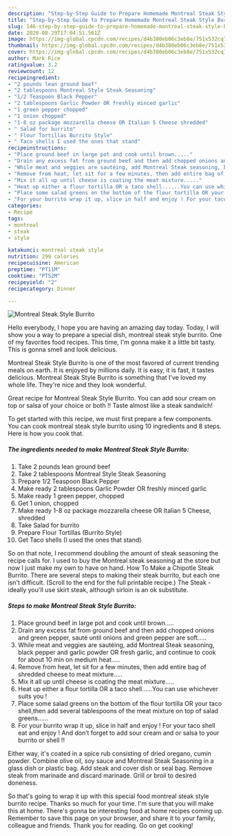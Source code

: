 ```yaml
---
description: "Step-by-Step Guide to Prepare Homemade Montreal Steak Style Burrito"
title: "Step-by-Step Guide to Prepare Homemade Montreal Steak Style Burrito"
slug: 146-step-by-step-guide-to-prepare-homemade-montreal-steak-style-burrito
date: 2020-08-29T17:04:51.561Z
image: https://img-global.cpcdn.com/recipes/d4b380eb06c3eb8e/751x532cq70/montreal-steak-style-burrito-recipe-main-photo.jpg
thumbnail: https://img-global.cpcdn.com/recipes/d4b380eb06c3eb8e/751x532cq70/montreal-steak-style-burrito-recipe-main-photo.jpg
cover: https://img-global.cpcdn.com/recipes/d4b380eb06c3eb8e/751x532cq70/montreal-steak-style-burrito-recipe-main-photo.jpg
author: Mark Rice
ratingvalue: 3.2
reviewcount: 12
recipeingredient:
- "2 pounds lean ground beef"
- "2 tablespoons Montreal Style Steak Seasoning"
- "1/2 Teaspoon Black Pepper"
- "2 tablespoons Garlic Powder OR freshly minced garlic"
- "1 green pepper chopped"
- "1 onion chopped"
- "1-8 oz package mozzarella cheese OR Italian 5 Cheese shredded"
- " Salad for burrito"
- " Flour Tortillas Burrito Style"
- " Taco shells I used the ones that stand"
recipeinstructions:
- "Place ground beef in large pot and cook until brown....."
- "Drain any excess fat from ground beef and then add chopped onions and green pepper, sauté until onions and green pepper are soft....."
- "While meat and veggies are sautéing, add Montreal Steak seasoning, black pepper and garlic powder OR fresh garlic, and continue to cook for about 10 min on medium heat....."
- "Remove from heat, let sit for a few minutes, then add entire bag of shredded cheese to meat mixture....."
- "Mix it all up until cheese is coating the meat mixture....."
- "Heat up either a flour tortilla OR a taco shell......You can use whichever suits you !"
- "Place some salad greens on the bottom of the flour tortilla OR your taco shell,then add several tablespoons of the meat mixture on top of salad greens......"
- "For your burrito wrap it up, slice in half and enjoy ! For your taco shell eat and enjoy ! And don’t forget to add sour cream and or salsa to your burrito or shell !!"
categories:
- Recipe
tags:
- montreal
- steak
- style

katakunci: montreal steak style 
nutrition: 299 calories
recipecuisine: American
preptime: "PT11M"
cooktime: "PT52M"
recipeyield: "2"
recipecategory: Dinner

---
```



![Montreal Steak Style Burrito](https://img-global.cpcdn.com/recipes/d4b380eb06c3eb8e/751x532cq70/montreal-steak-style-burrito-recipe-main-photo.jpg)

Hello everybody, I hope you are having an amazing day today. Today, I will show you a way to prepare a special dish, montreal steak style burrito. One of my favorites food recipes. This time, I'm gonna make it a little bit tasty. This is gonna smell and look delicious.

Montreal Steak Style Burrito is one of the most favored of current trending meals on earth. It is enjoyed by millions daily. It is easy, it is fast, it tastes delicious. Montreal Steak Style Burrito is something that I've loved my whole life. They're nice and they look wonderful.

Great recipe for Montreal Steak Style Burrito. You can add sour cream on top or salsa of your choice or both !! Taste almost like a steak sandwich!


To get started with this recipe, we must first prepare a few components. You can cook montreal steak style burrito using 10 ingredients and 8 steps. Here is how you cook that.

<!--inarticleads1-->

##### The ingredients needed to make Montreal Steak Style Burrito:

1. Take 2 pounds lean ground beef
1. Take 2 tablespoons Montreal Style Steak Seasoning
1. Prepare 1/2 Teaspoon Black Pepper
1. Make ready 2 tablespoons Garlic Powder OR freshly minced garlic
1. Make ready 1 green pepper, chopped
1. Get 1 onion, chopped
1. Make ready 1-8 oz package mozzarella cheese OR Italian 5 Cheese, shredded
1. Take  Salad for burrito
1. Prepare  Flour Tortillas (Burrito Style)
1. Get  Taco shells (I used the ones that stand)


So on that note, I recommend doubling the amount of steak seasoning the recipe calls for. I used to buy the Montreal steak seasoning at the store but now I just make my own to have on hand. How To Make a Chipotle Steak Burrito. There are several steps to making their steak burrito, but each one isn&#39;t difficult. (Scroll to the end for the full printable recipe.) The Steak - ideally you&#39;ll use skirt steak, although sirloin is an ok substitute. 

<!--inarticleads2-->

##### Steps to make Montreal Steak Style Burrito:

1. Place ground beef in large pot and cook until brown.....
1. Drain any excess fat from ground beef and then add chopped onions and green pepper, sauté until onions and green pepper are soft.....
1. While meat and veggies are sautéing, add Montreal Steak seasoning, black pepper and garlic powder OR fresh garlic, and continue to cook for about 10 min on medium heat.....
1. Remove from heat, let sit for a few minutes, then add entire bag of shredded cheese to meat mixture.....
1. Mix it all up until cheese is coating the meat mixture.....
1. Heat up either a flour tortilla OR a taco shell......You can use whichever suits you !
1. Place some salad greens on the bottom of the flour tortilla OR your taco shell,then add several tablespoons of the meat mixture on top of salad greens......
1. For your burrito wrap it up, slice in half and enjoy ! For your taco shell eat and enjoy ! And don’t forget to add sour cream and or salsa to your burrito or shell !!


Either way, it&#39;s coated in a spice rub consisting of dried oregano, cumin powder. Combine olive oil, soy sauce and Montreal Steak Seasoning in a glass dish or plastic bag. Add steak and cover dish or seal bag. Remove steak from marinade and discard marinade. Grill or broil to desired doneness. 

So that's going to wrap it up with this special food montreal steak style burrito recipe. Thanks so much for your time. I'm sure that you will make this at home. There's gonna be interesting food at home recipes coming up. Remember to save this page on your browser, and share it to your family, colleague and friends. Thank you for reading. Go on get cooking!
